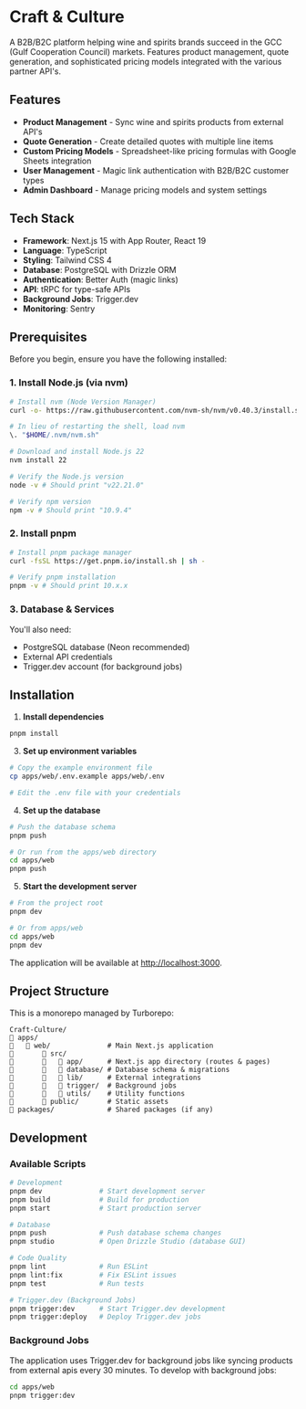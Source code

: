 # Craft & Culture

A B2B/B2C platform helping wine and spirits brands succeed in the GCC (Gulf Cooperation Council) markets. Features product management, quote generation, and sophisticated pricing models integrated with the various partner API's.

## Features

- **Product Management** - Sync wine and spirits products from external API's
- **Quote Generation** - Create detailed quotes with multiple line items
- **Custom Pricing Models** - Spreadsheet-like pricing formulas with Google Sheets integration
- **User Management** - Magic link authentication with B2B/B2C customer types
- **Admin Dashboard** - Manage pricing models and system settings

## Tech Stack

- **Framework**: Next.js 15 with App Router, React 19
- **Language**: TypeScript
- **Styling**: Tailwind CSS 4
- **Database**: PostgreSQL with Drizzle ORM
- **Authentication**: Better Auth (magic links)
- **API**: tRPC for type-safe APIs
- **Background Jobs**: Trigger.dev
- **Monitoring**: Sentry

## Prerequisites

Before you begin, ensure you have the following installed:

### 1. Install Node.js (via nvm)

```bash
# Install nvm (Node Version Manager)
curl -o- https://raw.githubusercontent.com/nvm-sh/nvm/v0.40.3/install.sh | bash

# In lieu of restarting the shell, load nvm
\. "$HOME/.nvm/nvm.sh"

# Download and install Node.js 22
nvm install 22

# Verify the Node.js version
node -v # Should print "v22.21.0"

# Verify npm version
npm -v # Should print "10.9.4"
```

### 2. Install pnpm

```bash
# Install pnpm package manager
curl -fsSL https://get.pnpm.io/install.sh | sh -

# Verify pnpm installation
pnpm -v # Should print 10.x.x
```

### 3. Database & Services

You'll also need:

- PostgreSQL database (Neon recommended)
- External API credentials
- Trigger.dev account (for background jobs)

## Installation

1. **Install dependencies**

```bash
pnpm install
```

3. **Set up environment variables**

```bash
# Copy the example environment file
cp apps/web/.env.example apps/web/.env

# Edit the .env file with your credentials
```

4. **Set up the database**

```bash
# Push the database schema
pnpm push

# Or run from the apps/web directory
cd apps/web
pnpm push
```

5. **Start the development server**

```bash
# From the project root
pnpm dev

# Or from apps/web
cd apps/web
pnpm dev
```

The application will be available at [http://localhost:3000](http://localhost:3000).

## Project Structure

This is a monorepo managed by Turborepo:

```
Craft-Culture/
   apps/
      web/              # Main Next.js application
          src/
             app/      # Next.js app directory (routes & pages)
             database/ # Database schema & migrations
             lib/      # External integrations
             trigger/  # Background jobs
             utils/    # Utility functions
          public/       # Static assets
   packages/             # Shared packages (if any)
```

## Development

### Available Scripts

```bash
# Development
pnpm dev              # Start development server
pnpm build            # Build for production
pnpm start            # Start production server

# Database
pnpm push             # Push database schema changes
pnpm studio           # Open Drizzle Studio (database GUI)

# Code Quality
pnpm lint             # Run ESLint
pnpm lint:fix         # Fix ESLint issues
pnpm test             # Run tests

# Trigger.dev (Background Jobs)
pnpm trigger:dev      # Start Trigger.dev development
pnpm trigger:deploy   # Deploy Trigger.dev jobs
```

### Background Jobs

The application uses Trigger.dev for background jobs like syncing products from external apis every 30 minutes. To develop with background jobs:

```bash
cd apps/web
pnpm trigger:dev
```
